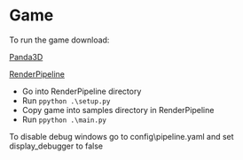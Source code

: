 # Game
To run the game download:

[Panda3D](https://www.panda3d.org/)

[RenderPipeline](https://github.com/tobspr/RenderPipeline)

- Go into RenderPipeline directory
- Run ``` ppython .\setup.py ```
- Copy game into samples directory in RenderPipeline
- Run ``` ppython .\main.py ```

To disable debug windows go to config\pipeline.yaml and set display_debugger to false
